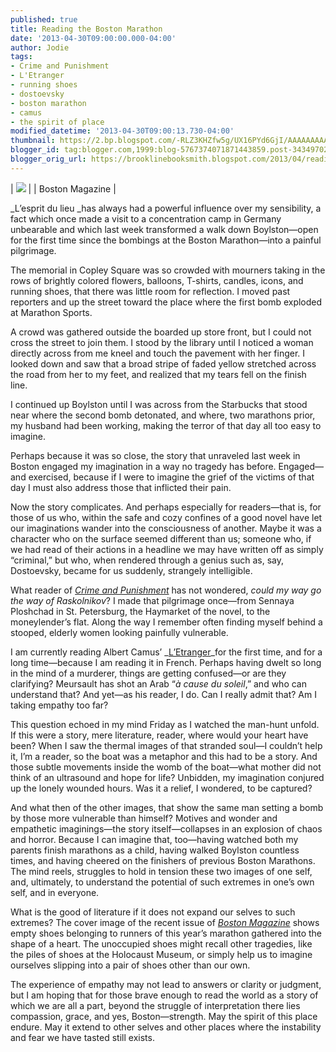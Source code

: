 ```yaml
---
published: true
title: Reading the Boston Marathon
date: '2013-04-30T09:00:00.000-04:00'
author: Jodie
tags:
- Crime and Punishment
- L'Etranger
- running shoes
- dostoevsky
- boston marathon
- camus
- the spirit of place
modified_datetime: '2013-04-30T09:00:13.730-04:00'
thumbnail: https://2.bp.blogspot.com/-RLZ3KHZfw5g/UX16PYd6GjI/AAAAAAAAAnE/vzJSQaQNi1M/s72-c/images+(2).jpg
blogger_id: tag:blogger.com,1999:blog-5767374071871443859.post-3434970295894927396
blogger_orig_url: https://brooklinebooksmith.blogspot.com/2013/04/reading-boston-marathon_30.html
---
```

| [![](https://2.bp.blogspot.com/-RLZ3KHZfw5g/UX16PYd6GjI/AAAAAAAAAnE/vzJSQaQNi1M/s1600/images+(2).jpg)](https://www.bostonmagazine.com/news/blog/2013/04/25/behind-our-may-boston-marathon-cover/) |
| Boston Magazine |

_L’esprit du lieu _has always had a powerful influence over my sensibility, a fact which once made a visit to a concentration camp in Germany unbearable and which last week transformed a walk down Boylston—open for the first time since the bombings at the Boston Marathon—into a painful pilgrimage.

The memorial in Copley Square was so crowded with mourners taking in the rows of brightly colored flowers, balloons, T-shirts, candles, icons, and running shoes, that there was little room for reflection. I moved past reporters and up the street toward the place where the first bomb exploded at Marathon Sports.

A crowd was gathered outside the boarded up store front, but I could not cross the street to join them. I stood by the library until I noticed a woman directly across from me kneel and touch the pavement with her finger. I looked down and saw that a broad stripe of faded yellow stretched across the road from her to my feet, and realized that my tears fell on the finish line.

I continued up Boylston until I was across from the Starbucks that stood near where the second bomb detonated, and where, two marathons prior, my husband had been working, making the terror of that day all too easy to imagine.

Perhaps because it was so close, the story that unraveled last week in Boston engaged my imagination in a way no tragedy has before. Engaged—and exercised, because if I were to imagine the grief of the victims of that day I must also address those that inflicted their pain.

Now the story complicates. And perhaps especially for readers—that is, for those of us who, within the safe and cozy confines of a good novel have let our imaginations wander into the consciousness of another. Maybe it was a character who on the surface seemed different than us; someone who, if we had read of their actions in a headline we may have written off as simply “criminal,” but who, when rendered through a genius such as, say, Dostoevsky, became for us suddenly, strangely intelligible.

What reader of _[Crime and Punishment](https://www.brooklinebooksmith-shop.com/book/9780679734505)_ has not wondered, _could my way go the way of Raskolnikov_? I made that pilgrimage once—from Sennaya Ploshchad in St. Petersburg, the Haymarket of the novel, to the moneylender’s flat. Along the way I remember often finding myself behind a stooped, elderly women looking painfully vulnerable.

I am currently reading Albert Camus’ _[L’Etranger](https://www.brooklinebooksmith-shop.com/book/9780679720201)_for the first time, and for a long time—because I am reading it in French. Perhaps having dwelt so long in the mind of a murderer, things are getting confused—or are they clarifying? Meursault has shot an Arab “_à cause du soleil_,” and who can understand that? And yet—as his reader, I do. Can I really admit that? Am I taking empathy too far?

This question echoed in my mind Friday as I watched the man-hunt unfold. If this were a story, mere literature, reader, where would your heart have been? When I saw the thermal images of that stranded soul—I couldn’t help it, I’m a reader, so the boat was a metaphor and this had to be a story. And those subtle movements inside the womb of the boat—what mother did not think of an ultrasound and hope for life? Unbidden, my imagination conjured up the lonely wounded hours. Was it a relief, I wondered, to be captured?

And what then of the other images, that show the same man setting a bomb by those more vulnerable than himself? Motives and wonder and empathetic imaginings—the story itself—collapses in an explosion of chaos and horror. Because I can imagine that, too—having watched both my parents finish marathons as a child, having walked Boylston countless times, and having cheered on the finishers of previous Boston Marathons. The mind reels, struggles to hold in tension these two images of one self, and, ultimately, to understand the potential of such extremes in one’s own self, and in everyone.

What is the good of literature if it does not expand our selves to such extremes? The cover image of the recent issue of _[Boston Magazine](https://www.bostonmagazine.com/news/blog/2013/04/25/behind-our-may-boston-marathon-cover/)_ shows empty shoes belonging to runners of this year’s marathon gathered into the shape of a heart. The unoccupied shoes might recall other tragedies, like the piles of shoes at the Holocaust Museum, or simply help us to imagine ourselves slipping into a pair of shoes other than our own.

The experience of empathy may not lead to answers or clarity or judgment, but I am hoping that for those brave enough to read the world as a story of which we are all a part, beyond the struggle of interpretation there lies compassion, grace, and yes, Boston—strength. May the spirit of this place endure. May it extend to other selves and other places where the instability and fear we have tasted still exists.